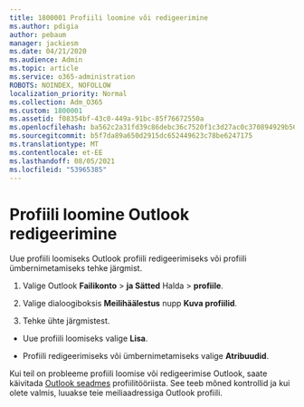 ```yaml
---
title: 1800001 Profiili loomine või redigeerimine
ms.author: pdigia
author: pebaum
manager: jackiesm
ms.date: 04/21/2020
ms.audience: Admin
ms.topic: article
ms.service: o365-administration
ROBOTS: NOINDEX, NOFOLLOW
localization_priority: Normal
ms.collection: Adm_O365
ms.custom: 1800001
ms.assetid: f08354bf-43c0-449a-91bc-85f76672550a
ms.openlocfilehash: ba562c2a31fd39c86debc36c7520f1c3d27ac0c370894929b566147d965f3ad7
ms.sourcegitcommit: b5f7da89a650d2915dc652449623c78be6247175
ms.translationtype: MT
ms.contentlocale: et-EE
ms.lasthandoff: 08/05/2021
ms.locfileid: "53965385"
---
```

# <a name="create-or-edit-an-outlook-profile"></a>Profiili loomine Outlook redigeerimine

Uue profiili loomiseks Outlook profiili redigeerimiseks või profiili ümbernimetamiseks tehke järgmist.
  
1. Valige Outlook **Failikonto** \> **ja Sätted** Halda \> **profiile**.
    
2. Valige dialoogiboksis **Meilihäälestus** nupp **Kuva profiilid**.
    
3. Tehke ühte järgmistest.
    
  - Uue profiili loomiseks valige **Lisa**.
    
  - Profiili redigeerimiseks või ümbernimetamiseks valige **Atribuudid**.
    
Kui teil on probleeme profiili loomise või redigeerimise Outlook, saate käivitada [Outlook seadmes](https://aka.ms/SaRA-OutlookSetupProfile) profiilitööriista. See teeb mõned kontrollid ja kui olete valmis, luuakse teie meiliaadressiga Outlook profiili. 
  


